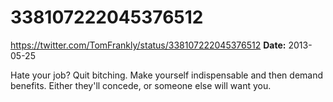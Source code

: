 # 338107222045376512
https://twitter.com/TomFrankly/status/338107222045376512
**Date:** 2013-05-25

Hate your job? Quit bitching. Make yourself indispensable and then demand benefits. Either they'll concede, or someone else will want you.
